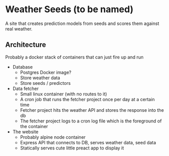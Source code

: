 # Weather Seeds (to be named)

A site that creates prediction models from seeds and scores them against real weather.

## Architecture

Probably a docker stack of containers that can just fire up and run

  * Database
    - Postgres Docker image?
    - Store weather data
    - Store seeds / predictors
  * Data fetcher
    - Small linux container (with no routes to it)
    - A cron job that runs the fetcher project once per day at a certain time
    - Fetcher project hits the weather API and stores the response into the db
    - The fetcher project logs to a cron log file which is the foreground of the container
  * The website
    - Probably alpine node container
    - Express API that connects to DB, serves weather data, seed data
    - Statically serves cute little preact app to display it
